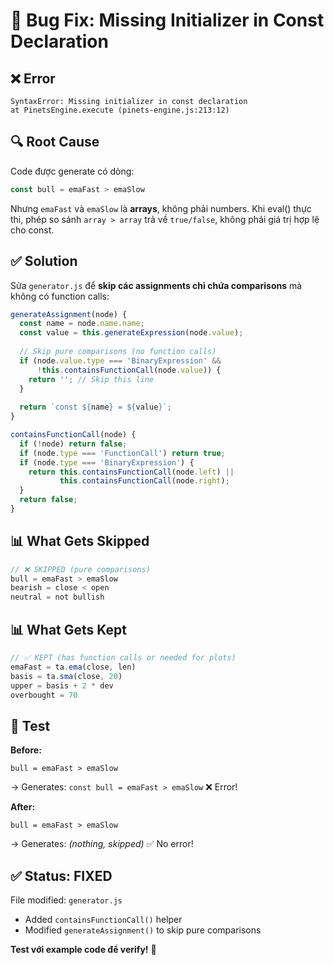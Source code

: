 # 🐛 Bug Fix: Missing Initializer in Const Declaration

## ❌ Error
```
SyntaxError: Missing initializer in const declaration
at PinetsEngine.execute (pinets-engine.js:213:12)
```

## 🔍 Root Cause

Code được generate có dòng:
```javascript
const bull = emaFast > emaSlow
```

Nhưng `emaFast` và `emaSlow` là **arrays**, không phải numbers. Khi eval() thực thi, phép so sánh `array > array` trả về `true/false`, không phải giá trị hợp lệ cho const.

## ✅ Solution

Sửa `generator.js` để **skip các assignments chỉ chứa comparisons** mà không có function calls:

```javascript
generateAssignment(node) {
  const name = node.name.name;
  const value = this.generateExpression(node.value);
  
  // Skip pure comparisons (no function calls)
  if (node.value.type === 'BinaryExpression' && 
      !this.containsFunctionCall(node.value)) {
    return ''; // Skip this line
  }
  
  return `const ${name} = ${value}`;
}

containsFunctionCall(node) {
  if (!node) return false;
  if (node.type === 'FunctionCall') return true;
  if (node.type === 'BinaryExpression') {
    return this.containsFunctionCall(node.left) || 
           this.containsFunctionCall(node.right);
  }
  return false;
}
```

## 📊 What Gets Skipped

```javascript
// ❌ SKIPPED (pure comparisons)
bull = emaFast > emaSlow
bearish = close < open
neutral = not bullish
```

## 📊 What Gets Kept

```javascript
// ✅ KEPT (has function calls or needed for plots)
emaFast = ta.ema(close, len)
basis = ta.sma(close, 20)
upper = basis + 2 * dev
overbought = 70
```

## 🧪 Test

**Before:**
```pinescript
bull = emaFast > emaSlow
```
→ Generates: `const bull = emaFast > emaSlow` ❌ Error!

**After:**
```pinescript
bull = emaFast > emaSlow
```
→ Generates: *(nothing, skipped)* ✅ No error!

## ✅ Status: FIXED

File modified: `generator.js`
- Added `containsFunctionCall()` helper
- Modified `generateAssignment()` to skip pure comparisons

**Test với example code để verify!** 🚀
